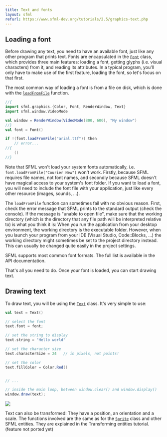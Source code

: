 ```yaml
---
title: Text and fonts
layout: sfml
refurl: https://www.sfml-dev.org/tutorials/2.5/graphics-text.php
---
```


## Loading a font

Before drawing any text, you need to have an available font, just like any other
program that prints text. Fonts are encapsulated in the
[`Font`](sfml.graphics.Font) class, which provides three main features: loading
a font, getting glyphs (i.e. visual characters) from it, and reading its
attributes. In a typical program, you'll only have to make use of the first
feature, loading the font, so let's focus on that first.

The most common way of loading a font is from a file on disk, which is done with
the [`loadFromFile`](sfml.graphics.Font.loadFromFile) function.
```scala sc-name:Texture.scala
//{
import sfml.graphics.{Color, Font, RenderWindow, Text}
import sfml.window.VideoMode

val window = RenderWindow(VideoMode(800, 600), "My window")
//}
val font = Font()

if !(font.loadFromFile("arial.ttf")) then
    // error...
//{
    ()
//}
```

Note that SFML won't load your system fonts automatically, i.e.
`font.loadFromFile("Courier New")` won't work. Firstly, because SFML requires
file names, not font names, and secondly because SFML doesn't have magical
access to your system's font folder. If you want to load a font, you will need
to include the font file with your application, just like every other resource
(images, sounds, ...).

<div class="warning">
The <code>loadFromFile</code> function can sometimes fail with no obvious
reason. First, check the error message that SFML prints to the standard output
(check the console). If the message is "unable to open file", make sure that the
working directory (which is the directory that any file path will be interpreted
relative to) is what you think it is: When you run the application from your
desktop environment, the working directory is the executable folder. However,
when you launch your program from your IDE (Visual Studio, Code::Blocks, ...)
the working directory might sometimes be set to the project directory instead.
This can usually be changed quite easily in the project settings.
</div>

<!-- TODO: Side functions for Font -->

SFML supports most common font formats. The full list is available in the API
documentation.

That's all you need to do. Once your font is loaded, you can start drawing text.


## Drawing text

To draw text, you will be using the [`Text`](sfml.graphics.Text) class. It's
very simple to use:
```scala sc-compile-with:Texture.scala sc-name:Texture.scala
val text = Text()

// select the font
text.font = font;

// set the string to display
text.string = "Hello world"

// set the character size
text.characterSize = 24   // in pixels, not points!

// set the color
text.fillColor = Color.Red()


// ...

// inside the main loop, between window.clear() and window.display()
window.draw(text);
```
<!-- TODO: Missing sf::Text::setStyle -->

<img src="https://www.sfml-dev.org/tutorials/2.5/images/graphics-text-draw.png"/>

Text can also be transformed: They have a position, an orientation and a scale.
The functions involved are the same as for the [`Sprite`](sfml.graphics.Sprite)
class and other SFML entities. They are explained in the Transforming entities
tutorial. (feature not ported yet)


<!-- TODO: Non-ASCII characters section -->

<!-- TODO: Making your own text class section -->
